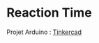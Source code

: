 # Reaction Time
Projet Arduino : [Tinkercad](https://www.tinkercad.com/things/dopHDuf7G0p?sharecode=mLMSe3hL-q6UpqHJYZHSLxHGqqGqtO1rfGlkGWQaLSk)

